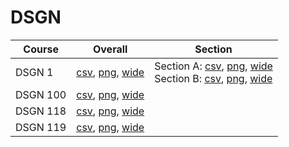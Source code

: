 # DSGN

| Course | Overall | Section |
| ------ | ------- | ------- |
| DSGN 1 | [csv](https://github.com/UCSD-Historical-Enrollment-Data/2023Winter/blob/main/overall/DSGN%201.csv), [png](https://raw.githubusercontent.com/UCSD-Historical-Enrollment-Data/2023Winter/main/plot_overall/DSGN%201.png), [wide](https://raw.githubusercontent.com/UCSD-Historical-Enrollment-Data/2023Winter/main/plot_overall_wide/DSGN%201.png) | Section A: [csv](https://github.com/UCSD-Historical-Enrollment-Data/2023Winter/blob/main/section/DSGN%201_A.csv), [png](https://raw.githubusercontent.com/UCSD-Historical-Enrollment-Data/2023Winter/main/plot_section/DSGN%201_A.png), [wide](https://raw.githubusercontent.com/UCSD-Historical-Enrollment-Data/2023Winter/main/plot_section_wide/DSGN%201_A.png)<br>Section B: [csv](https://github.com/UCSD-Historical-Enrollment-Data/2023Winter/blob/main/section/DSGN%201_B.csv), [png](https://raw.githubusercontent.com/UCSD-Historical-Enrollment-Data/2023Winter/main/plot_section/DSGN%201_B.png), [wide](https://raw.githubusercontent.com/UCSD-Historical-Enrollment-Data/2023Winter/main/plot_section_wide/DSGN%201_B.png) |
| DSGN 100 | [csv](https://github.com/UCSD-Historical-Enrollment-Data/2023Winter/blob/main/overall/DSGN%20100.csv), [png](https://raw.githubusercontent.com/UCSD-Historical-Enrollment-Data/2023Winter/main/plot_overall/DSGN%20100.png), [wide](https://raw.githubusercontent.com/UCSD-Historical-Enrollment-Data/2023Winter/main/plot_overall_wide/DSGN%20100.png) |  |
| DSGN 118 | [csv](https://github.com/UCSD-Historical-Enrollment-Data/2023Winter/blob/main/overall/DSGN%20118.csv), [png](https://raw.githubusercontent.com/UCSD-Historical-Enrollment-Data/2023Winter/main/plot_overall/DSGN%20118.png), [wide](https://raw.githubusercontent.com/UCSD-Historical-Enrollment-Data/2023Winter/main/plot_overall_wide/DSGN%20118.png) |  |
| DSGN 119 | [csv](https://github.com/UCSD-Historical-Enrollment-Data/2023Winter/blob/main/overall/DSGN%20119.csv), [png](https://raw.githubusercontent.com/UCSD-Historical-Enrollment-Data/2023Winter/main/plot_overall/DSGN%20119.png), [wide](https://raw.githubusercontent.com/UCSD-Historical-Enrollment-Data/2023Winter/main/plot_overall_wide/DSGN%20119.png) |  |
